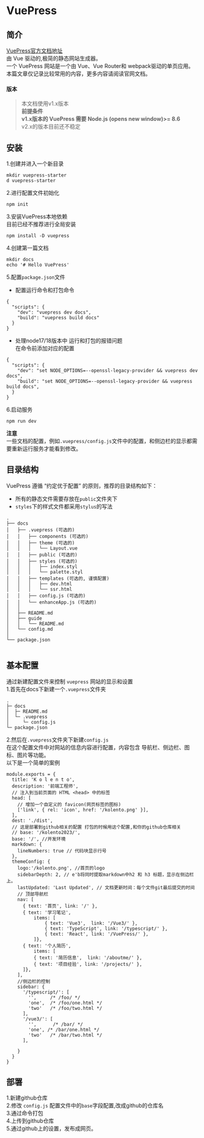 # VuePress
## 简介
[VuePress官方文档地址](https://vuepress.vuejs.org/zh/)<br />
由 Vue 驱动的,极简的静态网站生成器。<br />
一个 VuePress 网站是一个由 Vue、Vue Router和 webpack驱动的单页应用。<br />
本篇文章仅记录比较常用的内容，更多内容请阅读官网文档。<br />
#### 版本
> 本文档使用v1.x版本<br />
> **前提条件**<br />
> **v1.x版本的 VuePress 需要 Node.js (opens new window)>= 8.6**<br />
v2.x的版本目前还不稳定

## 安装
1.创建并进入一个新目录
```
mkdir vuepress-starter
d vuepress-starter
```
2.进行配置文件初始化
```
npm init
```
3.安装VuePress本地依赖<br />
目前已经不推荐进行全局安装
```
npm install -D vuepress
```
4.创建第一篇文档
```
mkdir docs
echo '# Hello VuePress'
```
5.配置`package.json`文件
* 配置运行命令和打包命令
```
{
  "scripts": {
    "dev": "vuepress dev docs",
    "build": "vuepress build docs"
  }
}
```
* 处理node17/18版本中 运行和打包的报错问题<br/>
在命令前添加对应的配置
```
{
  "scripts": {
    "dev": "set NODE_OPTIONS=--openssl-legacy-provider && vuepress dev docs",
    "build": "set NODE_OPTIONS=--openssl-legacy-provider && vuepress build docs",
  }
}

```
6.启动服务
```
npm run dev
```
**注意**<br/>
一些文档的配置，例如`.vuepress/config.js`文件中的配置，和侧边栏的显示都需要重新运行服务才能看到修改。

## 目录结构
VuePress 遵循 “约定优于配置” 的原则，推荐的目录结构如下：<br />
* 所有的静态文件需要存放在`public`文件夹下<br />
* `styles`下的样式文件都采用`stylus`的写法
```
.
├── docs
│   ├── .vuepress (可选的)
│   │   ├── components (可选的)
│   │   ├── theme (可选的)
│   │   │   └── Layout.vue
│   │   ├── public (可选的)
│   │   ├── styles (可选的)
│   │   │   ├── index.styl
│   │   │   └── palette.styl
│   │   ├── templates (可选的, 谨慎配置)
│   │   │   ├── dev.html
│   │   │   └── ssr.html
│   │   ├── config.js (可选的)
│   │   └── enhanceApp.js (可选的)
│   │ 
│   ├── README.md
│   ├── guide
│   │   └── README.md
│   └── config.md
│ 
└── package.json


```

## 基本配置
通过新建配置文件来控制 `vuepress` 网站的显示和设置<br />
1.首先在docs下新建一个`.vuepress`文件夹<br />
```
.
├─ docs
│  ├─ README.md
│  └─ .vuepress
│     └─ config.js
└─ package.json
```
2.然后在`.vuepress`文件夹下新建`config.js`<br />
在这个配置文件中对网站的信息内容进行配置，内容包含 导航栏、侧边栏、图标、图片等功能。<br/>
以下是一个简单的案例<br/>
```
module.exports = {
  title: 'K o l e n t o',
  description: '前端工程师',
  // 注入到当前页面的 HTML <head> 中的标签
  head: [
    // 增加一个自定义的 favicon(网页标签的图标)
    ['link', { rel: 'icon', href: '/kolento.png' }], 
  ],
  dest: './dist', 
  // 这是部署到github相关的配置 打包的时候用这个配置,和你的github仓库相关
  // base: '/kolento2023/', 
  base: '/', //开发环境
  markdown: {
    lineNumbers: true // 代码块显示行号
  },
  themeConfig: {
    logo:'/kolento.png', //首页的logo
    sidebarDepth: 2, // e'b将同时提取markdown中h2 和 h3 标题，显示在侧边栏上。
    lastUpdated: 'Last Updated', // 文档更新时间：每个文件git最后提交的时间
    // 顶部导航栏
    nav: [
      { text: '首页', link: '/' },
      { text: '学习笔记', 
          items: [
              { text: 'Vue3',  link: '/Vue3/' },
              { text: 'TypeScript', link: '/typescript/' },
              { text: 'React', link: '/VuePress/' },
          ]},
      { text: '个人简历', 
          items: [
          { text: '简历信息',  link: '/aboutme/' },
          { text: '项目经验', link: '/projects/' },
      ]},
    ],
    //侧边栏的控制
    sidebar: {
      '/typescript/': [
        '',     /* /foo/ */
        'one',  /* /foo/one.html */
        'two'   /* /foo/two.html */
      ],
      '/vue3/': [
        '',      /* /bar/ */
        'one', /* /bar/one.html */
        'two'   /* /bar/two.html */
      ],
      
    }
  }
}
```

## 部署
1.新建github仓库<br/>
2.修改 `config.js` 配置文件中的`base`字段配置,改成github的仓库名<br/>
3.通过命令打包<br/>
4.上传到github仓库<br/>
5.通过github上的设置，发布成网页。<br/>


